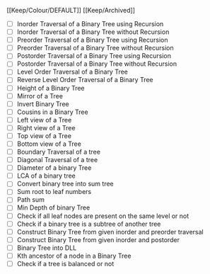 [[Keep/Colour/DEFAULT]] [[Keep/Archived]] 

- [ ] Inorder Traversal of a Binary Tree using Recursion
- [ ] Inorder Traversal of a Binary Tree without Recursion
- [ ] Preorder Traversal of a Binary Tree using Recursion
- [ ] Preorder Traversal of a Binary Tree without Recursion
- [ ] Postorder Traversal of a Binary Tree using Recursion
- [ ] Postorder Traversal of a Binary Tree without Recursion
- [ ] Level Order Traversal of a Binary Tree
- [ ] Reverse Level Order Traversal of a Binary Tree
- [ ] Height of a Binary Tree
- [ ] Mirror of a Tree
- [ ] Invert Binary Tree
- [ ] Cousins in a Binary Tree
- [ ] Left view of a Tree
- [ ] Right view of a Tree
- [ ] Top view of a Tree
- [ ] Bottom view of a Tree
- [ ] Boundary Traversal of a tree
- [ ] Diagonal Traversal of a tree
- [ ] Diameter of a binary Tree
- [ ] LCA of a binary tree
- [ ] Convert binary tree into sum tree
- [ ] Sum root to leaf numbers
- [ ] Path sum
- [ ] Min Depth of binary Tree
- [ ] Check if all leaf nodes are present on the same level or not
- [ ] Check if a binary tree is a subtree of another tree
- [ ] Construct Binary Tree from given inorder and preorder traversal
- [ ] Construct Binary Tree from given inorder and postorder
- [ ] Binary Tree into DLL
- [ ] Kth ancestor of a node in a Binary Tree
- [ ] Check if a tree is balanced or not
